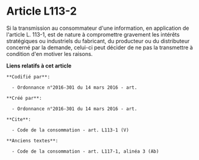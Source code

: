 # Article L113-2

Si la transmission au consommateur d'une information, en application de l'article L. 113-1, est de nature à compromettre
gravement les intérêts stratégiques ou industriels du fabricant, du producteur ou du distributeur concerné par la demande,
celui-ci peut décider de ne pas la transmettre à condition d'en motiver les raisons.

**Liens relatifs à cet article**

	**Codifié par**:

	  - Ordonnance n°2016-301 du 14 mars 2016 - art.

	**Créé par**:

	  - Ordonnance n°2016-301 du 14 mars 2016 - art.

	**Cite**:

	  - Code de la consommation - art. L113-1 (V)

	**Anciens textes**:

	  - Code de la consommation - art. L117-1, alinéa 3 (Ab)

